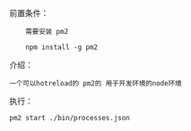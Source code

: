 前置条件：

        需要安装 pm2

        npm install -g pm2

介绍：
```
一个可以hotreload的 pm2的 用于开发环境的node环境
```
执行：
```
pm2 start ./bin/processes.json
```